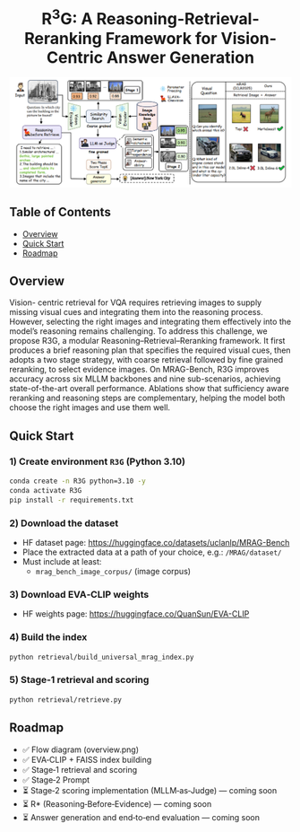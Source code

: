 <div align="center">
  <h1>R<sup>3</sup>G: A Reasoning-Retrieval-Reranking Framework for Vision-Centric Answer Generation</h1>
</div>

<p align="center">
  <img src="assets/overview.png" alt="R3G overview diagram" width="920"/>
</p>

## Table of Contents
- [Overview](#overview)
- [Quick Start](#quick-start)
- [Roadmap](#roadmap)



## Overview
Vision- centric retrieval for VQA requires retrieving images to supply missing visual cues and integrating them into the reasoning process. However, selecting the right images and integrating them effectively into the model’s reasoning remains challenging. To address this challenge, we propose R3G, a modular Reasoning–Retrieval–Reranking framework. It first produces a brief reasoning plan that specifies the required visual cues, then adopts a two stage strategy, with coarse retrieval followed by fine grained reranking, to select evidence images. On MRAG-Bench, R3G improves accuracy across six MLLM backbones and nine sub-scenarios, achieving state-of-the-art overall performance. Ablations show that sufficiency aware reranking and reasoning steps are complementary, helping the model both choose the right images and use them well.




## Quick Start
### 1) Create environment `R3G` (Python 3.10)
```bash
conda create -n R3G python=3.10 -y
conda activate R3G
pip install -r requirements.txt
```

### 2) Download the dataset 
- HF dataset page: <https://huggingface.co/datasets/uclanlp/MRAG-Bench>
- Place the extracted data at a path of your choice, e.g.: `/MRAG/dataset/`
- Must include at least:
  - `mrag_bench_image_corpus/` (image corpus)

### 3) Download EVA‑CLIP weights
- HF weights page: <https://huggingface.co/QuanSun/EVA-CLIP>

### 4) Build the index 
```bash
python retrieval/build_universal_mrag_index.py
```


### 5) Stage‑1 retrieval and scoring 
```bash
python retrieval/retrieve.py
```



## Roadmap
- ✅ Flow diagram (overview.png)
- ✅ EVA‑CLIP + FAISS index building 
- ✅ Stage‑1 retrieval and scoring 
- ✅ Stage‑2 Prompt 
- ⏳ Stage‑2 scoring implementation (MLLM‑as‑Judge) — coming soon
- ⏳ R* (Reasoning‑Before‑Evidence) — coming soon
- ⏳ Answer generation and end‑to‑end evaluation — coming soon

